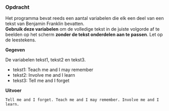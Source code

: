 ### Opdracht

Het programma bevat reeds een aantal variabelen die elk een deel van een tekst van Benjamin Franklin bevatten.  
**Gebruik deze variabelen** om de volledige tekst in de juiste volgorde af te beelden op het scherm **zonder de tekst onderdelen aan te passen**. Let op de leestekens.

**Gegeven**

De variabelen tekst1, tekst2 en tekst3.

- tekst1: Teach me and I may remember
- tekst2: Involve me and I learn
- tekst3: Tell me and I forget

**Uitvoer**

    Tell me and I forget. Teach me and I may remember. Involve me and I learn.

